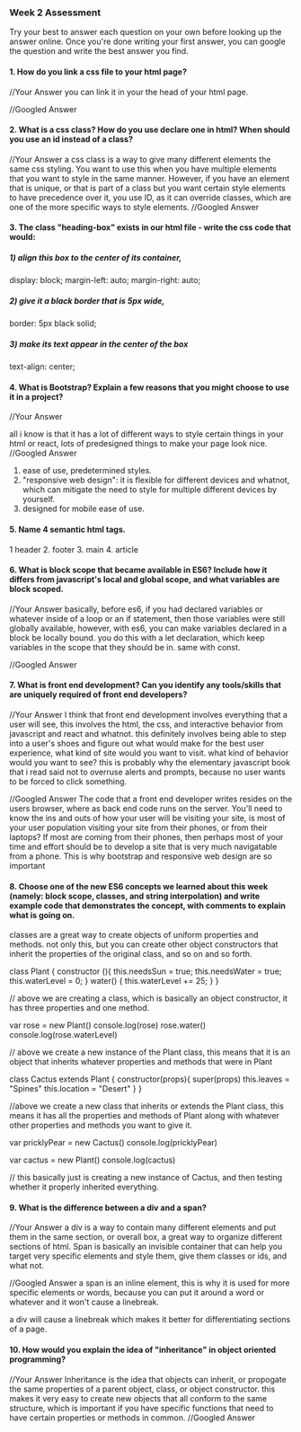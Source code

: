 ### Week 2 Assessment

Try your best to answer each question on your own before looking up the answer online. Once you're done writing your first answer, you can google the question and write the best answer you find.

#### 1. How do you link a css file to your html page?

 //Your Answer
 you can link it in your the head of your html page.  
 <link rel="stylesheet" href="location.css">

 //Googled Answer


 #### 2. What is a css class? How do you use declare one in html? When should you use an id instead of a class?

 //Your Answer
 a css class is a way to give many different elements the same css styling.  You want to use this when you have multiple elements that you want to style in the same manner.  However, if you have an element that is unique, or that is part of a class but you want certain style elements to have precedence over it, you use ID, as it can override classes, which are one of the more specific ways to style elements.
 //Googled Answer


#### 3. The class "heading-box" exists in our html file - write the css code that would:

##### 1) align this box to the center of its container,

display: block;
margin-left: auto;
margin-right: auto;
##### 2) give it a black border that is 5px wide,
border: 5px black solid;
##### 3) make its text appear in the center of the box
text-align: center;

#### 4. What is Bootstrap? Explain a few reasons that you might choose to use it in a project?

 //Your Answer

 all i know is that it has a lot of different ways to style certain things in your html or react, lots of predesigned things to make your page look nice.
 //Googled Answer
 1. ease of use, predetermined styles.
 2. "responsive web design": it is flexible for different devices and whatnot, which can mitigate the need to style for multiple different devices by yourself.
 3. designed for mobile ease of use.

#### 5. Name 4 semantic html tags.

1 header
2. footer
3. main
4. article

#### 6. What is block scope that became available in ES6? Include how it differs from javascript's local and global scope, and what variables are block scoped.

 //Your Answer
 basically, before es6, if you had declared variables or whatever inside of a  loop or an if statement, then those variables were still globally available, however, with es6, you can make variables declared in a block be locally bound.  you do this with a let declaration, which keep variables in the scope that they should be in.  same with const.

 //Googled Answer

 #### 7. What is front end development? Can you identify any tools/skills that are uniquely required of front end developers?

 //Your Answer
I think that front end development involves everything that a user will see, this involves the html, the css, and interactive behavior from javascript and react and whatnot.  this definitely involves being able to step into a user's shoes and figure out what would make for the best user experience, what kind of site would you want to visit.  what kind of behavior would you want to see?  this is probably why the elementary javascript book that i read said not to overruse alerts and prompts, because no user wants to be forced to click something.  

 //Googled Answer
The code that a front end developer writes resides on the users browser, where as back end code runs on the server.   You'll need to know the ins and outs of how your user will be visiting your site, is most of your user population visiting your site from their phones, or from their laptops?  If most are coming from their phones, then perhaps most of your time and effort should be to develop a site that is very much navigatable from a phone. This is why bootstrap and responsive web design are so important

 #### 8. Choose one of the new ES6 concepts we learned about this week (namely: block scope, classes, and string interpolation) and write example code that demonstrates the concept, with comments to explain what is going on.

 classes are a great way to create objects of uniform properties and methods.  not only this, but you can create other object constructors that inherit the properties of the original class, and so on and so forth.

 class Plant {
 	constructor (){
 		this.needsSun = true;
 		this.needsWater = true;
 		this.waterLevel = 0;
 	}
 	water() {
 		this.waterLevel += 25;
 	}
 }

 // above we are creating a class, which is basically an object constructor, it has three properties and one method.  

 var rose = new Plant()
 console.log(rose)
 rose.water()
 console.log(rose.waterLevel)

 // above we create a new instance of the Plant class, this means that it is an object that inherits whatever properties and methods that were in Plant

 class Cactus extends Plant {
 	constructor(props){
 		super(props)
 		this.leaves = "Spines"
 		this.location = "Desert"
 	}
 }

 //above we create a new class that inherits or extends the Plant class, this means it has all the properties and methods of Plant along with whatever other properties and methods you want to give it.

 var pricklyPear = new Cactus()
 console.log(pricklyPear)

 var cactus = new Plant()
 console.log(cactus)

// this basically just is creating a new instance of Cactus, and then testing whether it properly inherited everything.

 #### 9. What is the difference between a div and a span?


 //Your Answer
a div is a way to contain many different elements and put them in the same section, or overall box, a great way to organize different sections of html.  Span is basically an invisible container that can help you target very specific elements and style them, give them classes or ids, and what not.

 //Googled Answer
a span is an inline element, this is why it is used for more specific elements or words, because you can put it around a word or whatever and it won't cause a linebreak.

a div will cause a linebreak which makes it better for differentiating sections of a page.

#### 10. How would you explain the idea of "inheritance" in object oriented programming?


 //Your Answer
Inheritance is the idea that objects can inherit, or propogate the same properties of a parent object, class, or object constructor.  this makes it very easy to create new objects that all conform to the same structure, which is important if you have specific functions that need to have certain properties or methods in common.
 //Googled Answer
